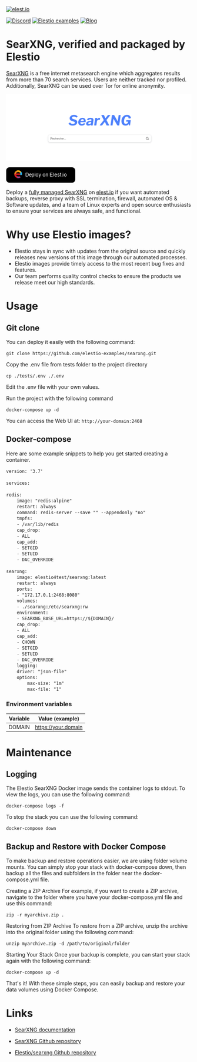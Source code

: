 <a href="https://elest.io">
  <img src="https://elest.io/images/elestio.svg" alt="elest.io" width="150" height="75">
</a>

[![Discord](https://img.shields.io/static/v1.svg?logo=discord&color=f78A38&labelColor=083468&logoColor=ffffff&style=for-the-badge&label=Discord&message=community)](https://discord.gg/4T4JGaMYrD "Get instant assistance and engage in live discussions with both the community and team through our chat feature.")
[![Elestio examples](https://img.shields.io/static/v1.svg?logo=github&color=f78A38&labelColor=083468&logoColor=ffffff&style=for-the-badge&label=github&message=open%20source)](https://github.com/elestio-examples "Access the source code for all our repositories by viewing them.")
[![Blog](https://img.shields.io/static/v1.svg?color=f78A38&labelColor=083468&logoColor=ffffff&style=for-the-badge&label=elest.io&message=Blog)](https://blog.elest.io "Latest news about elestio, open source software, and DevOps techniques.")

# SearXNG, verified and packaged by Elestio

[SearXNG](https://docs.searxng.org/) is a free internet metasearch engine which aggregates results from more than 70 search services. Users are neither tracked nor profiled. Additionally, SearXNG can be used over Tor for online anonymity.

<img src="https://raw.githubusercontent.com/elestio-examples/searxng/main/searxng.png" alt="searxng" width="800">

[![deploy](https://github.com/elestio-examples/searxng/raw/main/deploy-on-elestio.png)](https://dash.elest.io/deploy?source=cicd&social=dockerCompose&url=https://github.com/elestio-examples/searxng)

Deploy a <a target="_blank" href="https://elest.io/open-source/searxng">fully managed SearXNG</a> on <a target="_blank" href="https://elest.io/">elest.io</a> if you want automated backups, reverse proxy with SSL termination, firewall, automated OS & Software updates, and a team of Linux experts and open source enthusiasts to ensure your services are always safe, and functional.

# Why use Elestio images?

- Elestio stays in sync with updates from the original source and quickly releases new versions of this image through our automated processes.
- Elestio images provide timely access to the most recent bug fixes and features.
- Our team performs quality control checks to ensure the products we release meet our high standards.

# Usage

## Git clone

You can deploy it easily with the following command:

    git clone https://github.com/elestio-examples/searxng.git

Copy the .env file from tests folder to the project directory

    cp ./tests/.env ./.env

Edit the .env file with your own values.

Run the project with the following command

    docker-compose up -d

You can access the Web UI at: `http://your-domain:2468`

## Docker-compose

Here are some example snippets to help you get started creating a container.

    version: '3.7'

    services:

    redis:
        image: "redis:alpine"
        restart: always
        command: redis-server --save "" --appendonly "no"
        tmpfs:
        - /var/lib/redis
        cap_drop:
        - ALL
        cap_add:
        - SETGID
        - SETUID
        - DAC_OVERRIDE

    searxng:
        image: elestio4test/searxng:latest
        restart: always
        ports:
        - "172.17.0.1:2468:8080"
        volumes:
        - ./searxng:/etc/searxng:rw
        environment:
        - SEARXNG_BASE_URL=https://${DOMAIN}/
        cap_drop:
        - ALL
        cap_add:
        - CHOWN
        - SETGID
        - SETUID
        - DAC_OVERRIDE
        logging:
        driver: "json-file"
        options:
            max-size: "1m"
            max-file: "1"

### Environment variables

| Variable |   Value (example)   |
| :------: | :-----------------: |
|  DOMAIN  | https://your.domain |

# Maintenance

## Logging

The Elestio SearXNG Docker image sends the container logs to stdout. To view the logs, you can use the following command:

    docker-compose logs -f

To stop the stack you can use the following command:

    docker-compose down

## Backup and Restore with Docker Compose

To make backup and restore operations easier, we are using folder volume mounts. You can simply stop your stack with docker-compose down, then backup all the files and subfolders in the folder near the docker-compose.yml file.

Creating a ZIP Archive
For example, if you want to create a ZIP archive, navigate to the folder where you have your docker-compose.yml file and use this command:

    zip -r myarchive.zip .

Restoring from ZIP Archive
To restore from a ZIP archive, unzip the archive into the original folder using the following command:

    unzip myarchive.zip -d /path/to/original/folder

Starting Your Stack
Once your backup is complete, you can start your stack again with the following command:

    docker-compose up -d

That's it! With these simple steps, you can easily backup and restore your data volumes using Docker Compose.

# Links

- <a target="_blank" href="https://docs.searxng.org">SearXNG documentation</a>

- <a target="_blank" href="https://github.com/searxng/searxng">SearXNG Github repository</a>

- <a target="_blank" href="https://github.com/elestio-examples/searxng">Elestio/searxng Github repository</a>

